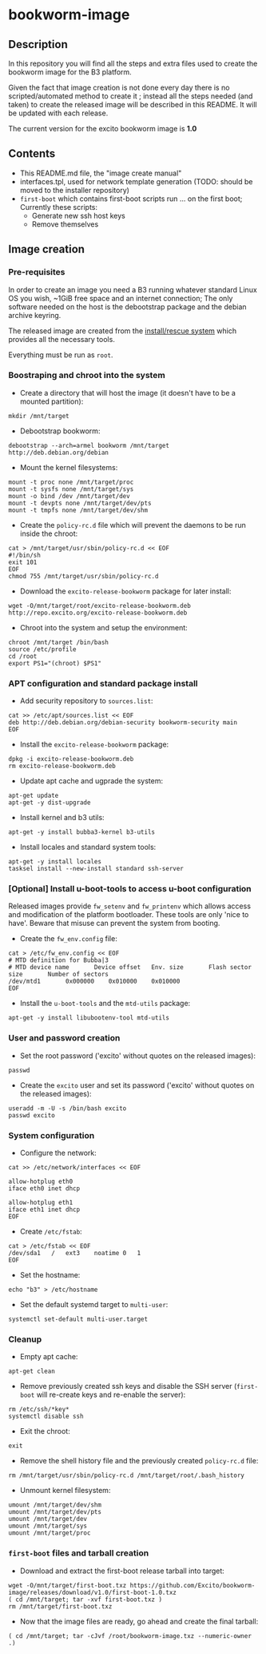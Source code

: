 # bookworm-image

## Description

In this repository you will find all the steps and extra files used to create the bookworm image for the B3 platform.

Given the fact that image creation is not done every day there is no scripted/automated method to create it ; instead all the steps needed (and taken) to create the released image will be described in this README. It will be updated with each release.

The current version for the excito bookworm image is **1.0**

## Contents

- This README.md file, the "image create manual"
- interfaces.tpl, used for network template generation (TODO: should be moved to the installer repository)
- `first-boot` which contains first-boot scripts run ... on the first boot; Currently these scripts:
  - Generate new ssh host keys
  - Remove themselves

## Image creation

### Pre-requisites

In order to create an image you need a B3 running whatever standard Linux OS you wish, ~1GiB free space and an internet connection; The only software needed on the host is the debootstrap package and the debian archive keyring.

The released image are created from the [install/rescue system](https://github.com/Excito/buildroot) which provides all the necessary tools.

Everything must be run as `root`.

### Boostraping and chroot into the system

- Create a directory that will host the image (it doesn't have to be a mounted partition):
```
mkdir /mnt/target
```
- Debootstrap bookworm:
```
debootstrap --arch=armel bookworm /mnt/target http://deb.debian.org/debian
```
- Mount the kernel filesystems:
```
mount -t proc none /mnt/target/proc
mount -t sysfs none /mnt/target/sys
mount -o bind /dev /mnt/target/dev
mount -t devpts none /mnt/target/dev/pts
mount -t tmpfs none /mnt/target/dev/shm
```
- Create the `policy-rc.d` file which will prevent the daemons to be run inside the chroot:
```
cat > /mnt/target/usr/sbin/policy-rc.d << EOF
#!/bin/sh
exit 101
EOF
chmod 755 /mnt/target/usr/sbin/policy-rc.d
```
- Download the `excito-release-bookworm` package for later install:
```
wget -O/mnt/target/root/excito-release-bookworm.deb http://repo.excito.org/excito-release-bookworm.deb
```
- Chroot into the system and setup the environment:
```
chroot /mnt/target /bin/bash
source /etc/profile
cd /root
export PS1="(chroot) $PS1"
```

### APT configuration and standard package install

- Add security repository to `sources.list`:
```
cat >> /etc/apt/sources.list << EOF
deb http://deb.debian.org/debian-security bookworm-security main
EOF
```
- Install the `excito-release-bookworm` package:
```
dpkg -i excito-release-bookworm.deb
rm excito-release-bookworm.deb
```
- Update apt cache and ugprade the system:
```
apt-get update
apt-get -y dist-upgrade
```
- Install kernel and b3 utils:
```
apt-get -y install bubba3-kernel b3-utils
```
- Install locales and standard system tools:
```
apt-get -y install locales
tasksel install --new-install standard ssh-server
```

### [Optional] Install u-boot-tools to access u-boot configuration

Released images provide `fw_setenv` and `fw_printenv` which allows access and modification of the platform bootloader. These tools are only 'nice to have'. Beware that misuse can prevent the system from booting.

- Create the `fw_env.config` file:
```
cat > /etc/fw_env.config << EOF
# MTD definition for Bubba|3
# MTD device name       Device offset   Env. size       Flash sector size       Number of sectors
/dev/mtd1		0x000000	0x010000	0x010000
EOF
```
- Install the `u-boot-tools` and the `mtd-utils` package:
```
apt-get -y install libubootenv-tool mtd-utils
```

### User and password creation

- Set the root password ('excito' without quotes on the released images):
```
passwd
```
- Create the `excito` user and set its password ('excito' without quotes on the released images):
```
useradd -m -U -s /bin/bash excito
passwd excito
```

### System configuration

- Configure the network:
```
cat >> /etc/network/interfaces << EOF

allow-hotplug eth0
iface eth0 inet dhcp

allow-hotplug eth1
iface eth1 inet dhcp
EOF
```
- Create `/etc/fstab`:
```
cat > /etc/fstab << EOF
/dev/sda1   /   ext3    noatime 0   1
EOF
```
- Set the hostname:
```
echo "b3" > /etc/hostname
```
- Set the default systemd target to `multi-user`:
```
systemctl set-default multi-user.target
```

### Cleanup

- Empty apt cache:
```
apt-get clean
```
- Remove previously created ssh keys and disable the SSH server (`first-boot` will re-create keys and re-enable the server):
```
rm /etc/ssh/*key*
systemctl disable ssh
```
- Exit the chroot:
```
exit
```
- Remove the shell history file and the previously created `policy-rc.d` file:
```
rm /mnt/target/usr/sbin/policy-rc.d /mnt/target/root/.bash_history
```
- Unmount kernel filesystem:
```
umount /mnt/target/dev/shm
umount /mnt/target/dev/pts
umount /mnt/target/dev
umount /mnt/target/sys
umount /mnt/target/proc
```

### `first-boot` files and tarball creation ###

- Download and extract the first-boot release tarball into target:
```
wget -O/mnt/target/first-boot.txz https://github.com/Excito/bookworm-image/releases/download/v1.0/first-boot-1.0.txz
( cd /mnt/target; tar -xvf first-boot.txz )
rm /mnt/target/first-boot.txz
```
- Now that the image files are ready, go ahead and create the final tarball:
```
( cd /mnt/target; tar -cJvf /root/bookworm-image.txz --numeric-owner .)
```
